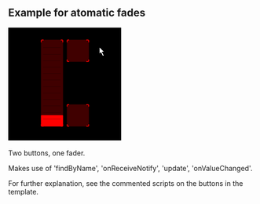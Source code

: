 ## Example for atomatic fades

![fader and buttons](preview.gif)

Two buttons, one fader. 

Makes use of 'findByName', 'onReceiveNotify', 'update', 'onValueChanged'.

For further explanation, see the commented scripts on the buttons in the template.

